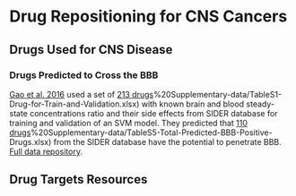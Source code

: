 # Drug Repositioning for CNS Cancers

## Drugs Used for CNS Disease

### Drugs Predicted to Cross the BBB
[Gao et al. 2016](https://www.ncbi.nlm.nih.gov/pubmed/27993785) used a set of [213 drugs](https://github.com/bioinformatics-gao/CASE-BBB-prediction-Data/blob/master/1)%20Supplementary-data/TableS1-Drug-for-Train-and-Validation.xlsx) with known brain and blood steady-state concentrations ratio and their side effects from SIDER database for training and validation of an SVM model. They predicted that [110 drugs](https://github.com/bioinformatics-gao/CASE-BBB-prediction-Data/blob/master/1)%20Supplementary-data/TableS5-Total-Predicted-BBB-Positive-Drugs.xlsx) from the SIDER database have the potential to penetrate BBB. [Full data repository](https://github.com/bioinformatics-gao/CASE-BBB-prediction-Data).

## Drug Targets Resources
